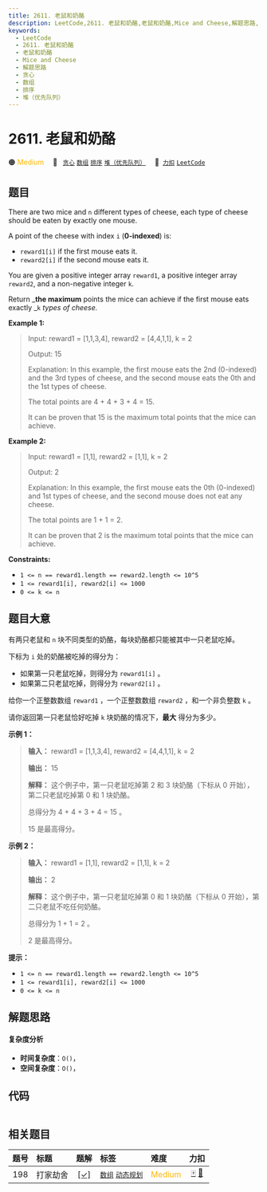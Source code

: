 ```yaml
---
title: 2611. 老鼠和奶酪
description: LeetCode,2611. 老鼠和奶酪,老鼠和奶酪,Mice and Cheese,解题思路,贪心,数组,排序,堆（优先队列）
keywords:
  - LeetCode
  - 2611. 老鼠和奶酪
  - 老鼠和奶酪
  - Mice and Cheese
  - 解题思路
  - 贪心
  - 数组
  - 排序
  - 堆（优先队列）
---
```


# 2611. 老鼠和奶酪

🟠 <font color=#ffb800>Medium</font>&emsp; 🔖&ensp; [`贪心`](/tag/greedy.md) [`数组`](/tag/array.md) [`排序`](/tag/sorting.md) [`堆（优先队列）`](/tag/heap-priority-queue.md)&emsp; 🔗&ensp;[`力扣`](https://leetcode.cn/problems/mice-and-cheese) [`LeetCode`](https://leetcode.com/problems/mice-and-cheese)

## 题目

There are two mice and `n` different types of cheese, each type of cheese
should be eaten by exactly one mouse.

A point of the cheese with index `i` (**0-indexed**) is:

  * `reward1[i]` if the first mouse eats it.
  * `reward2[i]` if the second mouse eats it.

You are given a positive integer array `reward1`, a positive integer array
`reward2`, and a non-negative integer `k`.

Return _**the maximum** points the mice can achieve if the first mouse eats
exactly _`k` _types of cheese._



**Example 1:**

> Input: reward1 = [1,1,3,4], reward2 = [4,4,1,1], k = 2
> 
> Output: 15
> 
> Explanation: In this example, the first mouse eats the 2nd (0-indexed) and the 3rd types of cheese, and the second mouse eats the 0th and the 1st types of cheese.
> 
> The total points are 4 + 4 + 3 + 4 = 15.
> 
> It can be proven that 15 is the maximum total points that the mice can achieve.

**Example 2:**

> Input: reward1 = [1,1], reward2 = [1,1], k = 2
> 
> Output: 2
> 
> Explanation: In this example, the first mouse eats the 0th (0-indexed) and 1st types of cheese, and the second mouse does not eat any cheese.
> 
> The total points are 1 + 1 = 2.
> 
> It can be proven that 2 is the maximum total points that the mice can achieve.

**Constraints:**

  * `1 <= n == reward1.length == reward2.length <= 10^5`
  * `1 <= reward1[i], reward2[i] <= 1000`
  * `0 <= k <= n`


## 题目大意

有两只老鼠和 `n` 块不同类型的奶酪，每块奶酪都只能被其中一只老鼠吃掉。

下标为 `i` 处的奶酪被吃掉的得分为：

  * 如果第一只老鼠吃掉，则得分为 `reward1[i]` 。
  * 如果第二只老鼠吃掉，则得分为 `reward2[i]` 。

给你一个正整数数组 `reward1` ，一个正整数数组 `reward2` ，和一个非负整数 `k` 。

请你返回第一只老鼠恰好吃掉 `k` 块奶酪的情况下，**最大**  得分为多少。



**示例 1：**

> 
> 
> 
> 
> 
> **输入：** reward1 = [1,1,3,4], reward2 = [4,4,1,1], k = 2
> 
> **输出：** 15
> 
> **解释：** 这个例子中，第一只老鼠吃掉第 2 和 3 块奶酪（下标从 0 开始），第二只老鼠吃掉第 0 和 1 块奶酪。
> 
> 总得分为 4 + 4 + 3 + 4 = 15 。
> 
> 15 是最高得分。
> 
> 

**示例 2：**

> 
> 
> 
> 
> 
> **输入：** reward1 = [1,1], reward2 = [1,1], k = 2
> 
> **输出：** 2
> 
> **解释：** 这个例子中，第一只老鼠吃掉第 0 和 1 块奶酪（下标从 0 开始），第二只老鼠不吃任何奶酪。
> 
> 总得分为 1 + 1 = 2 。
> 
> 2 是最高得分。
> 
> 



**提示：**

  * `1 <= n == reward1.length == reward2.length <= 10^5`
  * `1 <= reward1[i], reward2[i] <= 1000`
  * `0 <= k <= n`


## 解题思路

#### 复杂度分析

- **时间复杂度**：`O()`，
- **空间复杂度**：`O()`，

## 代码

```javascript

```

## 相关题目

<!-- prettier-ignore -->
| 题号 | 标题 | 题解 | 标签 | 难度 | 力扣 |
| :------: | :------ | :------: | :------ | :------ | :------: |
| 198 | 打家劫舍 | [[✓]](/problem/0198.md) |  [`数组`](/tag/array.md) [`动态规划`](/tag/dynamic-programming.md) | <font color=#ffb800>Medium</font> | [🀄️](https://leetcode.cn/problems/house-robber) [🔗](https://leetcode.com/problems/house-robber) |